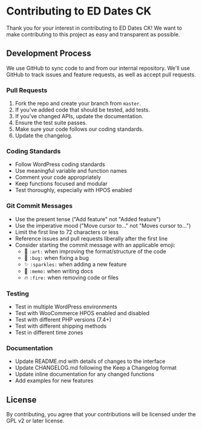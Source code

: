 # Contributing to ED Dates CK

Thank you for your interest in contributing to ED Dates CK! We want to make contributing to this project as easy and transparent as possible.

## Development Process

We use GitHub to sync code to and from our internal repository. We'll use GitHub to track issues and feature requests, as well as accept pull requests.

### Pull Requests

1. Fork the repo and create your branch from `master`.
2. If you've added code that should be tested, add tests.
3. If you've changed APIs, update the documentation.
4. Ensure the test suite passes.
5. Make sure your code follows our coding standards.
6. Update the changelog.

### Coding Standards

- Follow WordPress coding standards
- Use meaningful variable and function names
- Comment your code appropriately
- Keep functions focused and modular
- Test thoroughly, especially with HPOS enabled

### Git Commit Messages

- Use the present tense ("Add feature" not "Added feature")
- Use the imperative mood ("Move cursor to..." not "Moves cursor to...")
- Limit the first line to 72 characters or less
- Reference issues and pull requests liberally after the first line
- Consider starting the commit message with an applicable emoji:
    * 🎨 `:art:` when improving the format/structure of the code
    * 🐛 `:bug:` when fixing a bug
    * ✨ `:sparkles:` when adding a new feature
    * 📝 `:memo:` when writing docs
    * 🔥 `:fire:` when removing code or files

### Testing

- Test in multiple WordPress environments
- Test with WooCommerce HPOS enabled and disabled
- Test with different PHP versions (7.4+)
- Test with different shipping methods
- Test in different time zones

### Documentation

- Update README.md with details of changes to the interface
- Update CHANGELOG.md following the Keep a Changelog format
- Update inline documentation for any changed functions
- Add examples for new features

## License

By contributing, you agree that your contributions will be licensed under the GPL v2 or later license. 